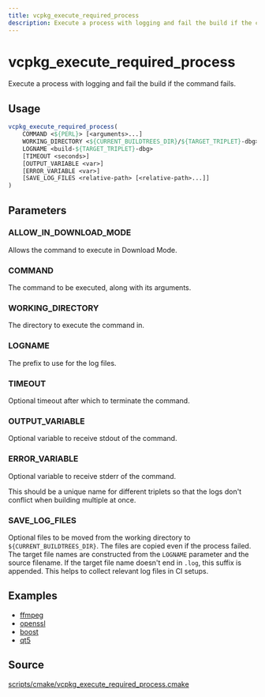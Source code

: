 ```yaml
---
title: vcpkg_execute_required_process
description: Execute a process with logging and fail the build if the command fails.
---
```


# vcpkg_execute_required_process

Execute a process with logging and fail the build if the command fails.

## Usage
```cmake
vcpkg_execute_required_process(
    COMMAND <${PERL}> [<arguments>...]
    WORKING_DIRECTORY <${CURRENT_BUILDTREES_DIR}/${TARGET_TRIPLET}-dbg>
    LOGNAME <build-${TARGET_TRIPLET}-dbg>
    [TIMEOUT <seconds>]
    [OUTPUT_VARIABLE <var>]
    [ERROR_VARIABLE <var>]
    [SAVE_LOG_FILES <relative-path> [<relative-path>...]]
)
```
## Parameters
### ALLOW_IN_DOWNLOAD_MODE
Allows the command to execute in Download Mode.

### COMMAND
The command to be executed, along with its arguments.

### WORKING_DIRECTORY
The directory to execute the command in.

### LOGNAME
The prefix to use for the log files.

### TIMEOUT
Optional timeout after which to terminate the command.

### OUTPUT_VARIABLE
Optional variable to receive stdout of the command.

### ERROR_VARIABLE
Optional variable to receive stderr of the command.

This should be a unique name for different triplets so that the logs don't conflict when building multiple at once.

### SAVE_LOG_FILES

Optional files to be moved from the working directory to `${CURRENT_BUILDTREES_DIR}`.
The files are copied even if the process failed. 
The target file names are constructed from the `LOGNAME` parameter and the source filename.
If the target file name doesn't end in `.log`, this suffix is appended.
This helps to collect relevant log files in CI setups.

## Examples

* [ffmpeg](https://github.com/Microsoft/vcpkg/blob/master/ports/ffmpeg/portfile.cmake)
* [openssl](https://github.com/Microsoft/vcpkg/blob/master/ports/openssl/portfile.cmake)
* [boost](https://github.com/Microsoft/vcpkg/blob/master/ports/boost/portfile.cmake)
* [qt5](https://github.com/Microsoft/vcpkg/blob/master/ports/qt5/portfile.cmake)

## Source
[scripts/cmake/vcpkg\_execute\_required\_process.cmake](https://github.com/Microsoft/vcpkg/blob/master/scripts/cmake/vcpkg_execute_required_process.cmake)
